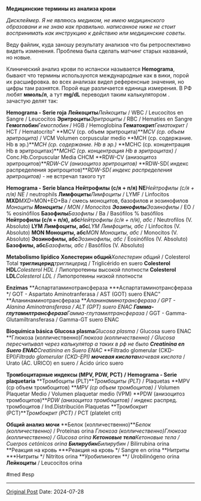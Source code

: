 **Медицинские термины из анализа крови**

*Дисклеймер. Я не являюсь медиком, не имею медицинского образовани и не знаю как правильно. написанное ниже не стоит воспринимать как инструкцию к действию или медицинские советы.*

Веду файлик, куда заношу результату анализов что бы ретроспективно видеть изменения. Проблема была сделать матчинг старых названий, но новые. 

Клинический анализ крови по испански называется **Hemograma**, бывают что термины используются международные как в вики, порой их расшифровка. во всех анализах видел референсные значения, но цифры там разнятся. Порой еще различается единица измерения. В РФ любят **ммоль/л**, а тут **mg/dL** переводил таким калькулятором . зачастую делят так:

**Hemograma - Serie roja**
**Лейкоциты***Лейкоциты* / WBC / Leucocitos en Sangre / Leucocitos
**Эритроциты***Эритроциты* / RBC / Hematíes en Sangre
**Гемоглобин***Гемоглобин* / HGB /  Hemoglobina
**Гематокрит***Гематокрит* / HCT / Hematocrito"
**MCV (ср. объем эритроцита)***MCV (ср. объем эритроцита)* / VCM Volumen corpuscular medio
**MCH (ср. содержание. Hb в эр.)***MCH (ср. содержание. Hb в эр.)*
**MCHC (ср. концентрация Hb в эритроцитах)***MCHC (ср. концентрация Hb в эритроцитах)* /  Conc.Hb.Corpuscular Media CHCM
**RDW-CV (анизоцитоз эритроцитов)***RDW-CV (анизоцитоз эритроцитов)*
**RDW-SD( индекс распределения эритроцитов)***RDW-SD( индекс распределения эритроцитов)* - не встречал такого тут

**Hemograma - Serie blanca** 
**Нейтрофилы (с/я + п/я) NE***Нейтрофилы (с/я + п/я) NE* / neutrophils
**Лимфоциты***Лимфоциты* / LYMF / Linfocitos
**MXD***MXD*=MON+EO+Ba / смесь моноцитов, базофилов и эозинофилов
*Моноциты ***Моноциты** / MON /  Monocitos
**Эозинофилы***Эозинофилы* / EO /  % eosinófilos
**Базофилы***Базофилы* / Ba / Basófilos % basófilos
**Нейтрофилы (с/я + п/я), абс***Нейтрофилы (с/я + п/я), абс* / Neutrofilos (V. Absoluto)
**LYM Лимфоциты, абс***LYM Лимфоциты, абс* / Linfocitos (V. Absoluto)
**MON Моноциты, абс***MON Моноциты, абс* / Monocitos (V. Absoluto)
**Эозинофилы, абс***Эозинофилы, абс* / Eosinófilos (V. Absoluto)
**Базофилы, абс***Базофилы, абс* / Basófilos (V. Absoluto)

**Metabolismo lipídico**
**Холестерин общий***Холестерин общий* / Colesterol Total
**триглицерид***триглицерид* / Triglicérido en suero
**Colesterol HDL***Colesterol HDL* / Липопротеины высокой плотности
**Colesterol LDL***Colesterol LDL* / Липопротеины низкой плотности

**Enzimas**
**Аспартатаминотрансфераза ***Аспартатаминотрансфераза */ GOT - Aspartato Aminotranferasa / AST (GOT) suero ENAC"
**Аланинаминотрансфераза ***Аланинаминотрансфераза */ GPT - Alanina Aminotransferasa / ALT (GPT) suero ENAC
**Гамма-глутамилтрансфераза***Гамма-глутамилтрансфераза* / GGT - Gamma-Glutamiltransferasa / Gamma-GT suero ENAC

**Bioquímica básica**
**Glucosa plasma***Glucosa plasma* / Glucosa suero ENAC
**Глюкоза (колличественно)***Глюкоза (колличественно)* / Glucosa пересчитывал через калькулятор
а таких в рф не было
**Creatinina en Suero ENAC***Creatinina en Suero ENAC*
**Filtrado glomerular (CKD-EPI)***Filtrado glomerular (CKD-EPI)*
**мочевая кислота***мочевая кислота* / Urato (ÁC. URICO)  en suero / Ácido úrico suero

**Тромбоцитарные индексы (MPV, PDW, PCT)** **/** **Hemograma - Serie plaquetaria**
**Тромбоциты (PLT)***Тромбоциты (PLT)* / Plaquetas
**MPV (ср объем тромбоцитов) ***MPV (ср объем тромбоцитов)* / Volumen Plaquetar Medio / Volumen plaquetar medio (VPM)
**PDW (анизоцитоз тромбоцитов)***PDW (анизоцитоз тромбоцитов)* / индекс распред. тромбоцитов / Ind.Distribución Plaquetas
**Тромбокрит (PCT)***Тромбокрит (PCT)* / PCT (platelet crit)

**Общий анализ мочи**
**Белок (колличественно)***Белок (колличественно)* / Proteínas orina
**Глюкоза (колличественно)***Глюкоза (колличественно)* / Glucosa orina
**Кетоновые тела***Кетоновые тела* / Cuerpos cetónicos orina
**Билирубин***Билирубин* / Bilirrubina orina
**Реакция на кровь ***Реакция на кровь */ Sangre en orina
**Нитриты ***Нитриты */ Nitritos orina
**Уробилиноген **/ Urobilinógeno orina
**Лейкоциты** / Leucocitos orina

#med #esp

---
[Original Post](https://t.me/lev2tarragona/2453)
Date: 2024-07-28
